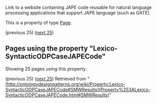 Link to a website containing JAPE code reusable for natural language processing applications that support JAPE language (such as GATE).


This is a property of type [Page](../Type/Page "Type:Page").




  

(previous 25) ([next 25](http://ontologydesignpatterns.org/wiki/index.php?title=Property:Lexico-SyntacticODPCaseJAPECode&from=Lexico+Syntactic+ODPs+corresponding+to+SubclassOf+%22or%22+Simple+Part-Whole+relation+ODPs%2F2#SMWResults "Property:Lexico-SyntacticODPCaseJAPECode"))
## Pages using the property "Lexico-SyntacticODPCaseJAPECode"


Showing 25 pages using this property.


(previous 25) ([next 25](http://ontologydesignpatterns.org/wiki/index.php?title=Property:Lexico-SyntacticODPCaseJAPECode&from=Lexico+Syntactic+ODPs+corresponding+to+SubclassOf+%22or%22+Simple+Part-Whole+relation+ODPs%2F2#SMWResults "Property:Lexico-SyntacticODPCaseJAPECode"))
Retrieved from "[http://ontologydesignpatterns.org/wiki/Property:Lexico-SyntacticODPCaseJAPECode#SMWResults](Property%253ALexico-SyntacticODPCaseJAPECode.html#SMWResults)"